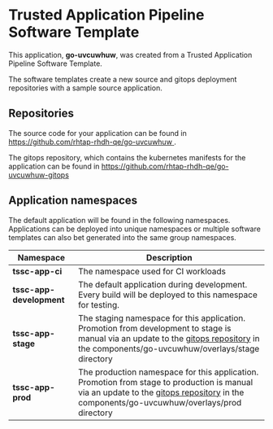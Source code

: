 # Trusted Application Pipeline Software Template

This application, **go-uvcuwhuw**, was created from a Trusted Application Pipeline Software Template.

The software templates create a new source and gitops deployment repositories with a sample source application. 

## Repositories

The source code for your application can be found in [https://github.com/rhtap-rhdh-qe/go-uvcuwhuw ](https://github.com/rhtap-rhdh-qe/go-uvcuwhuw ).
 
The gitops repository, which contains the kubernetes manifests for the application can be found in 
[https://github.com/rhtap-rhdh-qe/go-uvcuwhuw-gitops ](https://github.com/rhtap-rhdh-qe/go-uvcuwhuw-gitops ) 

## Application namespaces 

The default application will be found in the following namespaces. Applications can be deployed into unique namespaces or multiple software templates can also bet generated into the same group namespaces.  

|  Namespace   |  Description   |  
| -------- | -------- |
| **tssc-app-ci** | The namespace used for CI workloads |
| **tssc-app-development** | The default application during development. Every build will be deployed to this namespace for testing. |
| **tssc-app-stage** | The staging namespace for this application. Promotion from development to stage is manual via an update to the [gitops repository](https://github.com/rhtap-rhdh-qe/go-uvcuwhuw-gitops ) in the components/go-uvcuwhuw/overlays/stage directory |
| **tssc-app-prod** | The production namespace for this application. Promotion from stage to production is manual via an update to the [gitops repository](https://github.com/rhtap-rhdh-qe/go-uvcuwhuw-gitops ) in the components/go-uvcuwhuw/overlays/prod directory |
